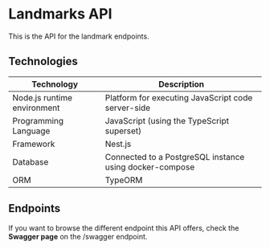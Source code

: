 # Landmarks API

This is the API for the landmark endpoints.

## Technologies

| Technology                  | Description                                             |
| --------------------------- | ------------------------------------------------------- |
| Node.js runtime environment | Platform for executing JavaScript code server-side      |
| Programming Language        | JavaScript (using the TypeScript superset)              |
| Framework                   | Nest.js                                                 |
| Database                    | Connected to a PostgreSQL instance using docker-compose |
| ORM                         | TypeORM                                                 |

## Endpoints

If you want to browse the different endpoint this API offers, check the **Swagger page** on the /swagger endpoint.
